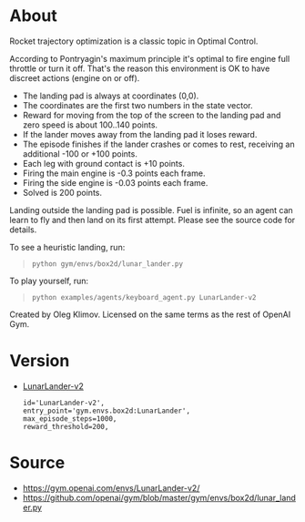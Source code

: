# About
Rocket trajectory optimization is a classic topic in Optimal Control.

According to Pontryagin's maximum principle it's optimal to fire engine full throttle or turn it off. That's the reason this environment is OK to have discreet actions (engine on or off).

* The landing pad is always at coordinates (0,0). 
* The coordinates are the first two numbers in the state vector. 
* Reward for moving from the top of the screen to the landing pad and zero speed is about 100..140 points. 
* If the lander moves away from the landing pad it loses reward. 
* The episode finishes if the lander crashes or comes to rest, receiving an additional -100 or +100 points. 
* Each leg with ground contact is +10 points. 
* Firing the main engine is -0.3 points each frame. 
* Firing the side engine is -0.03 points each frame. 
* Solved is 200 points.

Landing outside the landing pad is possible. Fuel is infinite, so an agent can learn to fly and then land on its first attempt. Please see the source code for details.

To see a heuristic landing, run: 
>`python gym/envs/box2d/lunar_lander.py`

To play yourself, run: 
>`python examples/agents/keyboard_agent.py LunarLander-v2`

Created by Oleg Klimov. Licensed on the same terms as the rest of OpenAI Gym.

# Version
* [LunarLander-v2](https://github.com/openai/gym/blob/8e5a7ca3e6b4c88100a9550910dfb1a6ed8c5277/gym/envs/__init__.py#L97)
    ```
    id='LunarLander-v2',
    entry_point='gym.envs.box2d:LunarLander',
    max_episode_steps=1000,
    reward_threshold=200,
    ```

# Source
* <https://gym.openai.com/envs/LunarLander-v2/>
* <https://github.com/openai/gym/blob/master/gym/envs/box2d/lunar_lander.py>